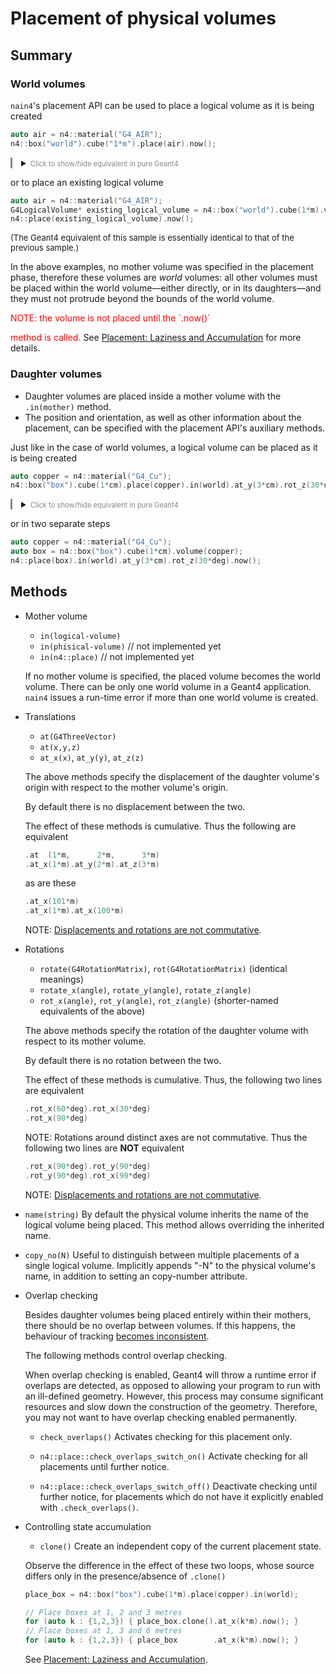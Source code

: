 # Placement of physical volumes

<!-- TODO: put this in some common .css -->

<style>
details.g4 > summary::before {
  font-size: 80%;
  color: #888;
  content: "Click to show/hide equivalent in pure Geant4 ";
}
details.g4 {
  border-style: none none none solid;
  border-color: #888;
  padding-left: 1em;
}
</style>


## Summary
### World volumes

`nain4`'s placement API can be used to place a logical volume as it is being created

```c++
auto air = n4::material("G4_AIR");
n4::box("world").cube("1*m").place(air).now();
```
<details class="g4"> <summary></summary>

  ```c++
  auto air = G4NistManager::Instance() -> FindOrBuildMaterial("G4_AIR");
  auto world_size = 1*m;
  auto world_solid = new G4Box("world", world_size/2, world_size/2, world_size/2);
  auto world_logical = new G4LogicalVolume(world_solid, air, "world")
  new G4PVPlacement(nullptr, {}, world_logical, "world", nullptr, false, 0);
  ```
</details>

or to place an existing logical volume
```c++
auto air = n4::material("G4_AIR");
G4LogicalVolume* existing_logical_volume = n4::box("world").cube(1*m).volume(air);
n4::place(existing_logical_volume).now();
```
<font size=-1>(The Geant4 equivalent of this sample is essentially identical to that of the previous sample.)</font>

In the above examples, no mother volume was specified in the placement phase,
therefore these volumes are *world* volumes: all other volumes must be placed
within the world volume—either directly, or in its daughters—and they must not
protrude beyond the bounds of the world volume.

<!-- TODO replace with an mdbook-admonish thing, or some other higher-level
feature --> <font color="red">NOTE: the volume is not placed until the `.now()`
method is called.</font> See [Placement: Laziness and
Accumulation](./placement-laziness-and-accumulation.md) for more details.

### Daughter volumes

+ Daughter volumes are placed inside a mother volume with the `.in(mother)`
  method.
+ The position and orientation, as well as other information about the
  placement, can be specified with the placement API's auxiliary methods.

Just like in the case of world volumes, a logical volume can be placed as it is being created

```c++
auto copper = n4::material("G4_Cu");
n4::box("box").cube(1*cm).place(copper).in(world).at_y(3*cm).rot_z(30*deg).now();
```
<details class="g4"> <summary></summary>

  ```c++
  auto copper = G4NistManager::Instance() -> FindOrBuildMaterial("G4_Cu");
  auto box_size = 1*cm;
  auto box_solid = new G4Box("box", box_size/2, box_size/2, box_size/2);
  auto box_logical = new G4LogicalVolume(box_solid, copper, "box")
  auto rot_z_30 = new G4RotationMatrix();
  rot_z_30 -> rotateY(30*deg);
  new G4PVPlacement(rot_z_30, {0, 3*cm, 0}, box_logical, "box", world, false, 0);
  ```
</details>

or in two separate steps
```c++
auto copper = n4::material("G4_Cu");
auto box = n4::box("box").cube(1*cm).volume(copper);
n4::place(box).in(world).at_y(3*cm).rot_z(30*deg).now();
```
## Methods

+ Mother volume
  - `in(logical-volume)`
  - `in(phisical-volume)` // not implemented yet
  - `in(n4::place)` // not implemented yet

  If no mother volume is specified, the placed volume becomes the world volume.
  There can be only one world volume in a Geant4 application. `nain4` issues a
  run-time error if more than one world volume is created.

+ Translations
  - `at(G4ThreeVector)`
  - `at(x,y,z)`
  - `at_x(x)`, `at_y(y)`, `at_z(z)`

  The above methods specify the displacement of the daughter volume's origin with respect to the mother volume's origin.

  By default there is no displacement between the two.

  The effect of these methods is cumulative. Thus the following are equivalent

  ```c++
  .at  (1*m,      2*m,      3*m)
  .at_x(1*m).at_y(2*m).at_z(3*m)
  ```
  as are these
  ```c++
  .at_x(101*m)
  .at_x(1*m).at_x(100*m)
  ```
  NOTE: [Displacements and rotations are not commutative](#displacements-and-rotations-are-not-commutative).


+ Rotations
  - `rotate(G4RotationMatrix)`, `rot(G4RotationMatrix)` (identical meanings)
  - `rotate_x(angle)`, `rotate_y(angle)`, `rotate_z(angle)`
  - `rot_x(angle)`, `rot_y(angle)`, `rot_z(angle)` (shorter-named equivalents of the above)

  The above methods specify the rotation of the daughter volume with respect to its mother volume.

  By default there is no rotation between the two.

  The effect of these methods is cumulative. Thus, the following two lines are equivalent

  ```c++
  .rot_x(60*deg).rot_x(30*deg)
  .rot_x(90*deg)
  ```

  NOTE: Rotations around distinct axes are not commutative. Thus the following two lines are **NOT** equivalent

  ```c++
  .rot_x(90*deg).rot_y(90*deg)
  .rot_y(90*deg).rot_x(90*deg)
  ```

  NOTE: [Displacements and rotations are not commutative](./displacements-and-rotations-are-not-commutative.md).



+ `name(string)` By default the physical volume inherits the name of the logical
  volume being placed. This method allows overriding the inherited name.

+ `copy_no(N)` Useful to distinguish between multiple placements of a single
  logical volume. Implicitly appends "-N" to the physical volume's name, in
  addition to setting an copy-number attribute.


+ Overlap checking

  Besides daughter volumes being placed entirely within their mothers, there
  should be no overlap between volumes. If this happens, the behaviour of
  tracking [becomes inconsistent](https://geant4-forum.web.cern.ch/t/whats-the-consequence-of-overlapping/4914/8).

  The following methods control overlap checking.

  When overlap checking is enabled, Geant4 will throw a runtime error if
  overlaps are detected, as opposed to allowing your program to run with an
  ill-defined geometry. However, this process may consume significant resources
  and slow down the construction of the geometry. Therefore, you may not want to
  have overlap checking enabled permanently.

  - `check_overlaps()` Activates checking for this placement only.

  - `n4::place::check_overlaps_switch_on()` Activate checking for all placements until further notice.
  - `n4::place::check_overlaps_switch_off()` Deactivate checking until further
    notice, for placements which do not have it explicitly enabled with
    `.check_overlaps()`.

+ Controlling state accumulation

  - `clone()` Create an independent copy of the current placement state.

  Observe the difference in the effect of these two loops, whose source differs
  only in the presence/absence of `.clone()`

  ```c++
  place_box = n4::box("box").cube(1*m).place(copper).in(world);

  // Place boxes at 1, 2 and 3 metres
  for (auto k : {1,2,3}) { place_box.clone().at_x(k*m).now(); }
  // Place boxes at 1, 3 and 6 metres
  for (auto k : {1,2,3}) { place_box        .at_x(k*m).now(); }
  ```
  See [Placement: Laziness and Accumulation](./placement-laziness-and-accumulation.md).
